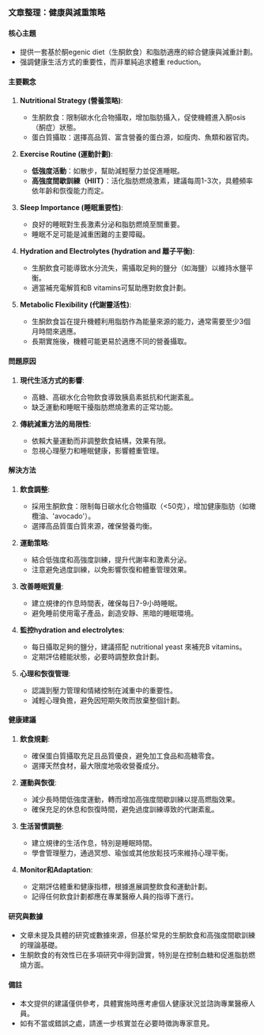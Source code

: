 ### 文章整理：健康與減重策略

#### 核心主題
- 提供一套基於酮egenic diet（生酮飲食）和脂肪適應的綜合健康與減重計劃。
- 强調健康生活方式的重要性，而非單純追求體重 reduction。

#### 主要觀念
1. **Nutritional Strategy (營養策略)**:
   - 生酮飲食：限制碳水化合物攝取，增加脂肪攝入，促使機體進入酮osis（酮症）狀態。
   - 蛋白質攝取：選擇高品質、富含營養的蛋白源，如瘦肉、魚類和器官肉。

2. **Exercise Routine (運動計劃)**:
   - **低強度活動**：如散步，幫助減輕壓力並促進睡眠。
   - **高強度間歇訓練（HIIT）**：活化脂肪燃燒激素，建議每周1-3次，具體頻率依年齡和恢復能力而定。

3. **Sleep Importance (睡眠重要性)**:
   - 良好的睡眠對生長激素分泌和脂肪燃燒至關重要。
   - 睡眠不足可能是減重困難的主要障礙。

4. **Hydration and Electrolytes (hydration and 離子平衡)**:
   - 生酮飲食可能導致水分流失，需攝取足夠的鹽分（如海鹽）以維持水鹽平衡。
   - 適當補充電解質和B vitamins可幫助應對飲食計劃。

5. **Metabolic Flexibility (代謝靈活性)**:
   - 生酮飲食旨在提升機體利用脂肪作為能量來源的能力，通常需要至少3個月時間來適應。
   - 長期實施後，機體可能更易於適應不同的營養攝取。

#### 問題原因
1. **現代生活方式的影響**:
   - 高糖、高碳水化合物飲食導致胰島素抵抗和代謝紊亂。
   - 缺乏運動和睡眠干擾脂肪燃燒激素的正常功能。

2. **傳統減重方法的局限性**:
   - 依賴大量運動而非調整飲食結構，效果有限。
   - 忽視心理壓力和睡眠健康，影響體重管理。

#### 解決方法
1. **飲食調整**:
   - 採用生酮飲食：限制每日碳水化合物攝取（<50克），增加健康脂肪（如橄欖油、'avocado'）。
   - 選擇高品質蛋白質來源，確保營養均衡。

2. **運動策略**:
   - 結合低強度和高強度訓練，提升代謝率和激素分泌。
   - 注意避免過度訓練，以免影響恢復和體重管理效果。

3. **改善睡眠質量**:
   - 建立規律的作息時間表，確保每日7-9小時睡眠。
   - 避免睡前使用電子產品，創造安靜、黑暗的睡眠環境。

4. **監控hydration and electrolytes**:
   - 每日攝取足夠的鹽分，建議搭配 nutritional yeast 來補充B vitamins。
   - 定期評估體能狀態，必要時調整飲食計劃。

5. **心理和恢復管理**:
   - 認識到壓力管理和情緒控制在減重中的重要性。
   - 減輕心理負擔，避免因短期失敗而放棄整個計劃。

#### 健康建議
1. **飲食規劃**:
   - 確保蛋白質攝取充足且品質優良，避免加工食品和高糖零食。
   - 選擇天然食材，最大限度地吸收營養成分。

2. **運動與恢復**:
   - 減少長時間低強度運動，轉而增加高強度間歇訓練以提高燃脂效果。
   - 確保充足的休息和恢復時間，避免過度訓練導致的代謝紊亂。

3. **生活習慣調整**:
   - 建立規律的生活作息，特別是睡眠時間。
   - 學會管理壓力，通過冥想、瑜伽或其他放鬆技巧來維持心理平衡。

4. **Monitor和Adaptation**:
   - 定期評估體重和健康指標，根據進展調整飲食和運動計劃。
   - 記得任何飲食計劃都應在專業醫療人員的指導下進行。

#### 研究與數據
- 文章未提及具體的研究或數據來源，但基於常見的生酮飲食和高強度間歇訓練的理論基礎。
- 生酮飲食的有效性已在多項研究中得到證實，特別是在控制血糖和促進脂肪燃燒方面。

#### 備註
- 本文提供的建議僅供參考，具體實施時應考慮個人健康狀況並諮詢專業醫療人員。
- 如有不當或錯誤之處，請進一步核實並在必要時徵詢專家意見。